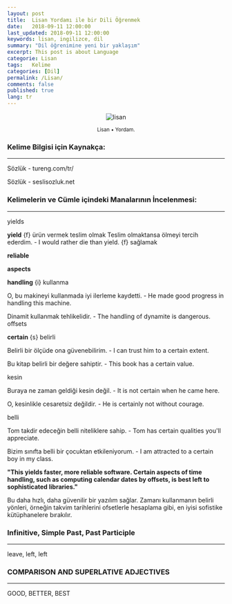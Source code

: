 ```yaml
---
layout: post
title:  Lisan Yordamı ile bir Dili Öğrenmek
date:   2018-09-11 12:00:00
last_updated: 2018-09-11 12:00:00
keywords: lisan, ingilizce, dil
summary: "Dil öğrenimine yeni bir yaklaşım"
excerpt: This post is about Language
categorie: Lisan
tags:   Kelime
categories: [Dil]
permalink: /Lisan/
comments: false
published: true
lang: tr
---
```



<div class='pull-right alert alert-warning' style="margin: 15px; text-align: center;">
  <img src="{{ site.baseurl }}/images/lisan/lisan1.png" alt="lisan" class="resize" />
  <p><small>Lisan &bull; Yordam.</small></p>
</div> 
  
<style>
img.resize {
  max-width:100%;
  max-height:100%;
}
</style>


### Kelime Bilgisi için Kaynakça: 
***

Sözlük - tureng.com/tr/

Sözlük - seslisozluk.net



### Kelimelerin ve Cümle içindeki Manalarının İncelenmesi:
***

yields

**yield** {f} ürün vermek
teslim olmak
Teslim olmaktansa ölmeyi tercih ederdim. - I would rather die than yield.
{f} sağlamak


**reliable**

**aspects**

**handling** {i} kullanma

O, bu makineyi kullanmada iyi ilerleme kaydetti. - He made good progress in handling this machine.

Dinamit kullanmak tehlikelidir. - The handling of dynamite is dangerous.
offsets

**certain** {s} belirli

Belirli bir ölçüde ona güvenebilirim. - I can trust him to a certain extent.

Bu kitap belirli bir değere sahiptir. - This book has a certain value.

kesin

Buraya ne zaman geldiği kesin değil. - It is not certain when he came here.

O, kesinlikle cesaretsiz değildir. - He is certainly not without courage.

belli

Tom takdir edeceğin belli niteliklere sahip. - Tom has certain qualities you'll appreciate.

Bizim sınıfta belli bir çocuktan etkileniyorum. - I am attracted to a certain boy in my class.

**"This yields faster, more reliable software. Certain aspects of time handling, such as computing calendar dates by offsets, is best left to sophisticated libraries."**

Bu daha hızlı, daha güvenilir bir yazılım sağlar. Zamanı kullanmanın belirli yönleri, örneğin takvim tarihlerini ofsetlerle hesaplama gibi, en iyisi sofistike kütüphanelere bırakılır.

### Infinitive,	Simple Past,	Past Participle
***		

leave,		left,		left

### COMPARISON AND SUPERLATIVE ADJECTIVES
***

GOOD,	 	BETTER,	 	BEST


